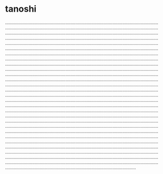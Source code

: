 # tanoshi

..........................................................................................................................................................................................................................................................................................................................................................................................................................................................................................................................................................................................................................................................................................................................................................................................................................................................................................................................................................................................................................................................................................................................................................................................................................................................................................................................................................................................................................................................................................................................................................................................................................................................................................................................................................................................................................................................................................................................................................................................................................................................................................................................................................................................................................................................................................................................................................................................................................................................................................................................................................................................................................................................................................................................................................................................................................................................................................................................................................................................................................................................................................................................................................................................................................................................................................................................................................................................................................................................................................................................................................................................................................................................................................................................